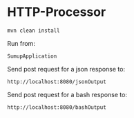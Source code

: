 # HTTP-Processor
```
mvn clean install
```
Run from:
```
SumupApplication
```
Send post request for a json response to:
```
http://localhost:8080/jsonOutput
```
Send post request for a bash response to:
```
http://localhost:8080/bashOutput
```
